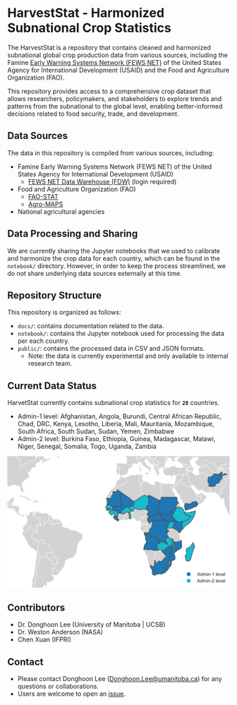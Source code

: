 # HarvestStat - Harmonized Subnational Crop Statistics

The HarvestStat is a repository that contains cleaned and harmonized subnational global crop production data from various sources, including the Famine [Early Warning Systems Network (FEWS NET)](https://fews.net/) of the United States Agency for International Development (USAID) and the Food and Agriculture Organization (FAO).</br>

This repository provides access to a comprehensive crop dataset that allows researchers, policymakers, and stakeholders to explore trends and patterns from  the subnational to the global level, enabling better-informed decisions related to food security, trade, and development.</br>

## Data Sources
The data in this repository is compiled from various sources, including:
- Famine Early Warning Systems Network (FEWS NET) of the United States Agency for International Development (USAID)
    - [FEWS NET Data Warehouse (FDW)](https://fews.net/data) (login required)
- Food and Agriculture Organization (FAO)
    - [FAO-STAT](https://www.fao.org/faostat/en/#home)
    - [Agro-MAPS](https://gaez.fao.org/pages/agromaps)
- National agricultural agencies

## Data Processing and Sharing
We are currently sharing the Jupyter notebooks that we used to calibrate and harmonize the crop data for each country, which can be found in the `notebook/` directory. However, in order to keep the process streamlined, we do not share underlying data sources externally at this time. 

## Repository Structure
This repository is organized as follows:

- `docs/`: contains documentation related to the data.
- `notebook/`: contains the Jupyter notebook used for processing the data per each country.
- `public/`: contains the processed data in CSV and JSON formats. 
    - Note: the data is currently experimental and only available to internal research team.

## Current Data Status
HarvetStat currently contains subnational crop statistics for **`28`** countries.
<!-- (see [current data status per country](/docs/data_status_per_country.md)):</br> -->
- Admin-1 level: Afghanistan, Angola, Burundi, Central African Republic, Chad, DRC, Kenya, Lesotho, Liberia, Mali, Mauritania, Mozambique, South Africa, South Sudan, Sudan, Yemen, Zimbabwe
- Admin-2 level: Burkina Faso, Ethiopia, Guinea, Madagascar, Malawi, Niger, Senegal, Somalia, Togo, Uganda, Zambia

<img src="./docs/current_status_map.svg" alt="drawing" width="800"/>

## Contributors
- Dr. Donghoon Lee (University of Manitoba | UCSB)
- Dr. Weston Anderson (NASA)
- Chen Xuan (IFPRI)

## Contact 
- Please contact Donghoon Lee ([Donghoon.Lee@umanitoba.ca](Donghoon.Lee@umanitoba.ca)) for any questions or collaborations.</br>
- Users are welcome to open an [issue](https://github.com/chc-ucsb/gscd/issues).

<!-- ## Usage
The data in this repository is available for free and unrestricted use. Users are encouraged to cite the sources of the data appropriately. The repository can be cloned or downloaded using the git command or the Github interface.

## Contributing
Contributions to this repository are welcome, including new data sources or improvements to the existing data. To contribute, please create a pull request with a clear description of the changes proposed.

## License
The data in this repository is licensed under the Creative Commons Attribution 4.0 International license (CC BY 4.0). -->

